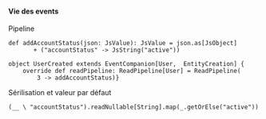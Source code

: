 #### Vie des events


Pipeline

```
def addAccountStatus(json: JsValue): JsValue = json.as[JsObject] 
       + ("accountStatus" -> JsString("active"))
       
object UserCreated extends EventCompanion[User,  EntityCreation] {
    override def readPipeline: ReadPipeline[User] = ReadPipeline(
        3 -> addAccountStatus)}
```

Sérilisation et valeur par défaut

```
(__ \ "accountStatus").readNullable[String].map(_.getOrElse("active"))
```


